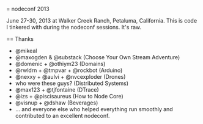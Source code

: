 = nodeconf 2013

June 27-30, 2013 at Walker Creek Ranch, Petaluma, California.  This is code
I tinkered with during the nodeconf sessions. It's raw.

== Thanks

* @mikeal
* @maxogden & @substack (Choose Your Own Stream Adventure)
* @domenic + @othiym23 (Domains)
* @rwldrn + @tmpvar + @rockbot (Arduino)
* @nexxy + @aulvi + @nvcexploder (Drones)
* who were these guys? (Distributed Systems)
* @max123 + @tjfontaine (DTrace)
* @izs + @piscisaureus (How to Node Core)
* @visnup + @dshaw (Beverages)
* ... and everyone else who helped everything run smoothly and contributed to an excellent nodeconf.
